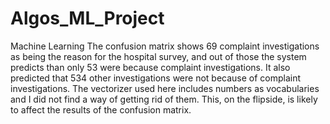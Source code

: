 # Algos_ML_Project
Machine Learning
The confusion matrix shows 69 complaint investigations as being the reason for the hospital survey, and out of those the system predicts than only 53 were because complaint investigations. It also predicted that 534 other investigations were not because of complaint investigations.
The vectorizer used here includes numbers as vocabularies and I did not find a way of getting rid of them. This, on the flipside, is likely to affect the results of the confusion matrix.
